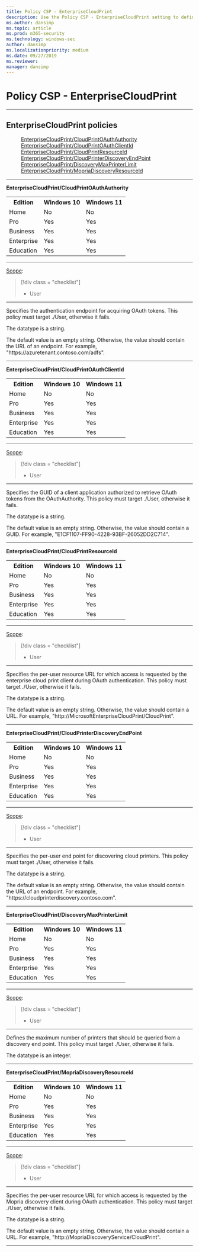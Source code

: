 ```yaml
---
title: Policy CSP - EnterpriseCloudPrint
description: Use the Policy CSP - EnterpriseCloudPrint setting to define the maximum number of printers that should be queried from a discovery end point.
ms.author: dansimp
ms.topic: article
ms.prod: m365-security
ms.technology: windows-sec
author: dansimp
ms.localizationpriority: medium
ms.date: 09/27/2019
ms.reviewer: 
manager: dansimp
---
```


# Policy CSP - EnterpriseCloudPrint



<hr/>

<!--Policies-->
## EnterpriseCloudPrint policies  

<dl>
  <dd>
    <a href="#enterprisecloudprint-cloudprintoauthauthority">EnterpriseCloudPrint/CloudPrintOAuthAuthority</a>
  </dd>
  <dd>
    <a href="#enterprisecloudprint-cloudprintoauthclientid">EnterpriseCloudPrint/CloudPrintOAuthClientId</a>
  </dd>
  <dd>
    <a href="#enterprisecloudprint-cloudprintresourceid">EnterpriseCloudPrint/CloudPrintResourceId</a>
  </dd>
  <dd>
    <a href="#enterprisecloudprint-cloudprinterdiscoveryendpoint">EnterpriseCloudPrint/CloudPrinterDiscoveryEndPoint</a>
  </dd>
  <dd>
    <a href="#enterprisecloudprint-discoverymaxprinterlimit">EnterpriseCloudPrint/DiscoveryMaxPrinterLimit</a>
  </dd>
  <dd>
    <a href="#enterprisecloudprint-mopriadiscoveryresourceid">EnterpriseCloudPrint/MopriaDiscoveryResourceId</a>
  </dd>
</dl>


<hr/>

<!--Policy-->
<a href="" id="enterprisecloudprint-cloudprintoauthauthority"></a>**EnterpriseCloudPrint/CloudPrintOAuthAuthority**  

<!--SupportedSKUs-->
<table>
<tr>
    <th>Edition</th>
    <th>Windows 10</th>
    <th>Windows 11</th>
</tr>
<tr>
    <td>Home</td>
    <td>No</td>
    <td>No</td>
</tr>
<tr>
    <td>Pro</td>
    <td>Yes</td>
    <td>Yes</td>
</tr>
<tr>
    <td>Business</td>
    <td>Yes</td>
    <td>Yes</td>
</tr>
<tr>
    <td>Enterprise</td>
    <td>Yes</td>
    <td>Yes</td>
</tr>
<tr>
    <td>Education</td>
    <td>Yes</td>
    <td>Yes</td>
</tr>
</table>

<!--/SupportedSKUs-->
<hr/>

<!--Scope-->
[Scope](./policy-configuration-service-provider.md#policy-scope):

> [!div class = "checklist"]
> * User

<hr/>

<!--/Scope-->
<!--Description-->
Specifies the authentication endpoint for acquiring OAuth tokens.  This policy must target ./User, otherwise it fails.

The datatype is a string.

The default value is an empty string. Otherwise, the value should contain the URL of an endpoint. For example, "https:<span></span>//azuretenant.contoso.com/adfs".

<!--/Description-->
<!--/Policy-->

<hr/>

<!--Policy-->
<a href="" id="enterprisecloudprint-cloudprintoauthclientid"></a>**EnterpriseCloudPrint/CloudPrintOAuthClientId**  

<!--SupportedSKUs-->
<table>
<tr>
    <th>Edition</th>
    <th>Windows 10</th>
    <th>Windows 11</th>
</tr>
<tr>
    <td>Home</td>
    <td>No</td>
    <td>No</td>
</tr>
<tr>
    <td>Pro</td>
    <td>Yes</td>
    <td>Yes</td>
</tr>
<tr>
    <td>Business</td>
    <td>Yes</td>
    <td>Yes</td>
</tr>
<tr>
    <td>Enterprise</td>
    <td>Yes</td>
    <td>Yes</td>
</tr>
<tr>
    <td>Education</td>
    <td>Yes</td>
    <td>Yes</td>
</tr>
</table>

<!--/SupportedSKUs-->
<hr/>

<!--Scope-->
[Scope](./policy-configuration-service-provider.md#policy-scope):

> [!div class = "checklist"]
> * User

<hr/>

<!--/Scope-->
<!--Description-->
Specifies the GUID of a client application authorized to retrieve OAuth tokens from the OAuthAuthority. This policy must target ./User, otherwise it fails.

The datatype is a string.

The default value is an empty string. Otherwise, the value should contain a GUID. For example, "E1CF1107-FF90-4228-93BF-26052DD2C714".

<!--/Description-->
<!--/Policy-->

<hr/>

<!--Policy-->
<a href="" id="enterprisecloudprint-cloudprintresourceid"></a>**EnterpriseCloudPrint/CloudPrintResourceId**  

<!--SupportedSKUs-->
<table>
<tr>
    <th>Edition</th>
    <th>Windows 10</th>
    <th>Windows 11</th>
</tr>
<tr>
    <td>Home</td>
    <td>No</td>
    <td>No</td>
</tr>
<tr>
    <td>Pro</td>
    <td>Yes</td>
    <td>Yes</td>
</tr>
<tr>
    <td>Business</td>
    <td>Yes</td>
    <td>Yes</td>
</tr>
<tr>
    <td>Enterprise</td>
    <td>Yes</td>
    <td>Yes</td>
</tr>
<tr>
    <td>Education</td>
    <td>Yes</td>
    <td>Yes</td>
</tr>
</table>

<!--/SupportedSKUs-->
<hr/>

<!--Scope-->
[Scope](./policy-configuration-service-provider.md#policy-scope):

> [!div class = "checklist"]
> * User

<hr/>

<!--/Scope-->
<!--Description-->
Specifies the per-user resource URL for which access is requested by the enterprise cloud print client during OAuth authentication. This policy must target ./User, otherwise it fails.

The datatype is a string. 

The default value is an empty string. Otherwise, the value should contain a URL. For example, "http:<span></span>//MicrosoftEnterpriseCloudPrint/CloudPrint".

<!--/Description-->
<!--/Policy-->

<hr/>

<!--Policy-->
<a href="" id="enterprisecloudprint-cloudprinterdiscoveryendpoint"></a>**EnterpriseCloudPrint/CloudPrinterDiscoveryEndPoint**  

<!--SupportedSKUs-->
<table>
<tr>
    <th>Edition</th>
    <th>Windows 10</th>
    <th>Windows 11</th>
</tr>
<tr>
    <td>Home</td>
    <td>No</td>
    <td>No</td>
</tr>
<tr>
    <td>Pro</td>
    <td>Yes</td>
    <td>Yes</td>
</tr>
<tr>
    <td>Business</td>
    <td>Yes</td>
    <td>Yes</td>
</tr>
<tr>
    <td>Enterprise</td>
    <td>Yes</td>
    <td>Yes</td>
</tr>
<tr>
    <td>Education</td>
    <td>Yes</td>
    <td>Yes</td>
</tr>
</table>

<!--/SupportedSKUs-->
<hr/>

<!--Scope-->
[Scope](./policy-configuration-service-provider.md#policy-scope):

> [!div class = "checklist"]
> * User

<hr/>

<!--/Scope-->
<!--Description-->
Specifies the per-user end point for discovering cloud printers. This policy must target ./User, otherwise it fails.

The datatype is a string.

The default value is an empty string. Otherwise, the value should contain the URL of an endpoint. For example, "https:<span></span>//cloudprinterdiscovery.contoso.com".

<!--/Description-->
<!--/Policy-->

<hr/>

<!--Policy-->
<a href="" id="enterprisecloudprint-discoverymaxprinterlimit"></a>**EnterpriseCloudPrint/DiscoveryMaxPrinterLimit**  

<!--SupportedSKUs-->
<table>
<tr>
    <th>Edition</th>
    <th>Windows 10</th>
    <th>Windows 11</th>
</tr>
<tr>
    <td>Home</td>
    <td>No</td>
    <td>No</td>
</tr>
<tr>
    <td>Pro</td>
    <td>Yes</td>
    <td>Yes</td>
</tr>
<tr>
    <td>Business</td>
    <td>Yes</td>
    <td>Yes</td>
</tr>
<tr>
    <td>Enterprise</td>
    <td>Yes</td>
    <td>Yes</td>
</tr>
<tr>
    <td>Education</td>
    <td>Yes</td>
    <td>Yes</td>
</tr>
</table>

<!--/SupportedSKUs-->
<hr/>

<!--Scope-->
[Scope](./policy-configuration-service-provider.md#policy-scope):

> [!div class = "checklist"]
> * User

<hr/>

<!--/Scope-->
<!--Description-->
Defines the maximum number of printers that should be queried from a discovery end point. This policy must target ./User, otherwise it fails.

The datatype is an integer. 

<!--/Description-->
<!--/Policy-->

<hr/>

<!--Policy-->
<a href="" id="enterprisecloudprint-mopriadiscoveryresourceid"></a>**EnterpriseCloudPrint/MopriaDiscoveryResourceId**  

<!--SupportedSKUs-->
<table>
<tr>
    <th>Edition</th>
    <th>Windows 10</th>
    <th>Windows 11</th>
</tr>
<tr>
    <td>Home</td>
    <td>No</td>
    <td>No</td>
</tr>
<tr>
    <td>Pro</td>
    <td>Yes</td>
    <td>Yes</td>
</tr>
<tr>
    <td>Business</td>
    <td>Yes</td>
    <td>Yes</td>
</tr>
<tr>
    <td>Enterprise</td>
    <td>Yes</td>
    <td>Yes</td>
</tr>
<tr>
    <td>Education</td>
    <td>Yes</td>
    <td>Yes</td>
</tr>
</table>

<!--/SupportedSKUs-->
<hr/>

<!--Scope-->
[Scope](./policy-configuration-service-provider.md#policy-scope):

> [!div class = "checklist"]
> * User

<hr/>

<!--/Scope-->
<!--Description-->
Specifies the per-user resource URL for which access is requested by the Mopria discovery client during OAuth authentication. This policy must target ./User, otherwise it fails.

The datatype is a string.

The default value is an empty string. Otherwise, the value should contain a URL. For example, "http:<span></span>//MopriaDiscoveryService/CloudPrint".

<!--/Description-->
<!--/Policy-->
<hr/>


<!--/Policies-->

